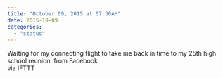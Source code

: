 ```yaml
---
title: "October 09, 2015 at 07:30AM"
date: 2015-10-09
categories: 
  - "status"
---
```


Waiting for my connecting flight to take me back in time to my 25th high school reunion. from Facebook  
via IFTTT
